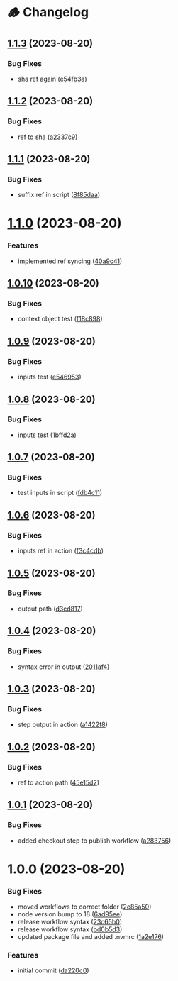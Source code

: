 # 🪵 Changelog

## [1.1.3](https://github.com/acsetter/release-harmonizer/compare/v1.1.2...v1.1.3) (2023-08-20)


### Bug Fixes

* sha ref again ([e54fb3a](https://github.com/acsetter/release-harmonizer/commit/e54fb3acc3b9bed52664773ff80a369330665e31))

## [1.1.2](https://github.com/acsetter/release-harmonizer/compare/v1.1.1...v1.1.2) (2023-08-20)


### Bug Fixes

* ref to sha ([a2337c9](https://github.com/acsetter/release-harmonizer/commit/a2337c9818df95de1070b641d80590889f2ec227))

## [1.1.1](https://github.com/acsetter/release-harmonizer/compare/v1.1.0...v1.1.1) (2023-08-20)


### Bug Fixes

* suffix ref in script ([8f85daa](https://github.com/acsetter/release-harmonizer/commit/8f85daaeafd503c0b8186684643da0d41a75fe14))

# [1.1.0](https://github.com/acsetter/release-harmonizer/compare/v1.0.10...v1.1.0) (2023-08-20)


### Features

* implemented ref syncing ([40a9c41](https://github.com/acsetter/release-harmonizer/commit/40a9c41abf973a846bd72b35e07133d9f0ce291d))

## [1.0.10](https://github.com/acsetter/release-harmonizer/compare/v1.0.9...v1.0.10) (2023-08-20)


### Bug Fixes

* context object test ([f18c898](https://github.com/acsetter/release-harmonizer/commit/f18c89890caa483145a37acdaa819d6d26f304e4))

## [1.0.9](https://github.com/acsetter/release-harmonizer/compare/v1.0.8...v1.0.9) (2023-08-20)


### Bug Fixes

* inputs test ([e546953](https://github.com/acsetter/release-harmonizer/commit/e546953e605d7eb79c1d2cc5d3fc5eb677c6cb19))

## [1.0.8](https://github.com/acsetter/release-harmonizer/compare/v1.0.7...v1.0.8) (2023-08-20)


### Bug Fixes

* inputs test ([1bffd2a](https://github.com/acsetter/release-harmonizer/commit/1bffd2acb3e987874f10554886e7ce8f9160196d))

## [1.0.7](https://github.com/acsetter/release-harmonizer/compare/v1.0.6...v1.0.7) (2023-08-20)


### Bug Fixes

* test inputs in script ([fdb4c11](https://github.com/acsetter/release-harmonizer/commit/fdb4c11c05ab2ac66194f6e7c303ad3615483e1e))

## [1.0.6](https://github.com/acsetter/release-harmonizer/compare/v1.0.5...v1.0.6) (2023-08-20)


### Bug Fixes

* inputs ref in action ([f3c4cdb](https://github.com/acsetter/release-harmonizer/commit/f3c4cdb5411afd6597f078085cfdd742b5c7a718))

## [1.0.5](https://github.com/acsetter/release-harmonizer/compare/v1.0.4...v1.0.5) (2023-08-20)


### Bug Fixes

* output path ([d3cd817](https://github.com/acsetter/release-harmonizer/commit/d3cd817b61849ae3e54cbc7670b391b0be9b5614))

## [1.0.4](https://github.com/acsetter/release-harmonizer/compare/v1.0.3...v1.0.4) (2023-08-20)


### Bug Fixes

* syntax error in output ([2011af4](https://github.com/acsetter/release-harmonizer/commit/2011af44c8807cade68cb782e4a951a6dc131c4e))

## [1.0.3](https://github.com/acsetter/release-harmonizer/compare/v1.0.2...v1.0.3) (2023-08-20)


### Bug Fixes

* step output in action ([a1422f8](https://github.com/acsetter/release-harmonizer/commit/a1422f84a2aab080ecb749198cd901ba6b78a501))

## [1.0.2](https://github.com/acsetter/release-harmonizer/compare/v1.0.1...v1.0.2) (2023-08-20)


### Bug Fixes

* ref to action path ([45e15d2](https://github.com/acsetter/release-harmonizer/commit/45e15d2b9dea8cc59d62f35e280d784baf64193b))

## [1.0.1](https://github.com/acsetter/release-harmonizer/compare/v1.0.0...v1.0.1) (2023-08-20)


### Bug Fixes

* added checkout step to publish workflow ([a283756](https://github.com/acsetter/release-harmonizer/commit/a283756ff1e2d90cb24df736e697e290a0b13988))

# 1.0.0 (2023-08-20)


### Bug Fixes

* moved workflows to correct folder ([2e85a50](https://github.com/acsetter/release-harmonizer/commit/2e85a5026d80ae66921d71891330f187c475c8ae))
* node version bump to 18 ([6ad95ee](https://github.com/acsetter/release-harmonizer/commit/6ad95ee49432b8c03ccc03803cddf924b5a2586d))
* release workflow syntax ([23c65b0](https://github.com/acsetter/release-harmonizer/commit/23c65b06feb601009bd3dc5fc3f3e1dac988c3e0))
* release workflow syntax ([bd0b5d3](https://github.com/acsetter/release-harmonizer/commit/bd0b5d3529d96b1d30d620e82359f3c0bb08d06a))
* updated package file and added .nvmrc ([1a2e176](https://github.com/acsetter/release-harmonizer/commit/1a2e176da525804ecdc7bc2cc1e7fbde2d300348))


### Features

* initial commit ([da220c0](https://github.com/acsetter/release-harmonizer/commit/da220c0dea77db8ec1a66d89725855321506a4e4))
